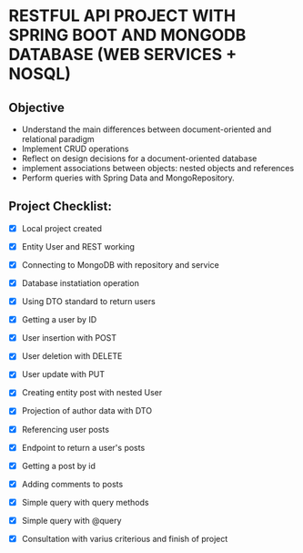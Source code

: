 # RESTFUL API PROJECT WITH SPRING BOOT AND MONGODB DATABASE (WEB SERVICES + NOSQL)

## Objective

- Understand the main differences between document-oriented and relational paradigm
- Implement CRUD operations
- Reflect on design decisions for a document-oriented database
- implement associations between objects: nested objects and references
- Perform queries with Spring Data and MongoRepository.

## Project Checklist:

- [x] Local project created 
- [x] Entity User and REST working
- [x] Connecting to MongoDB with repository and service
- [x] Database instatiation operation
- [x] Using DTO standard to return users
- [x] Getting a user by ID
- [x] User insertion with POST
- [x] User deletion with DELETE 
- [x] User update with PUT
- [x] Creating entity post with nested User
- [x] Projection of author data with DTO
- [x] Referencing user posts
- [x] Endpoint to return a user's posts
- [x] Getting a post by id
- [x] Adding comments to posts
- [x] Simple query with query methods
- [x] Simple query with @query 
- [x] Consultation with varius criterious and finish of project

